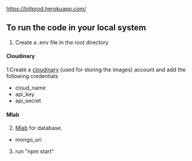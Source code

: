  https://biitprod.herokuapp.com/

## To run the code in your local system

1. Create a .env file in the root directory
#### Cloudinary
1.Create a [cloudinary](https://cloudinary.com) (used for storing the images) account and add the following credentials
- cloud_name
- api_key
- api_secret

#### Mlab
2. [Mlab](https://mlab.com) for database.
- mongo_uri

3. run "npm start"
